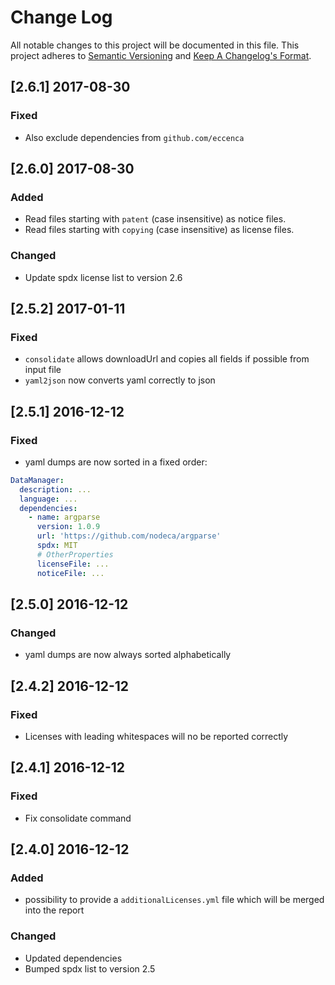# Change Log
All notable changes to this project will be documented in this file.
This project adheres to [Semantic Versioning](http://semver.org/) and [Keep A Changelog's Format](http://keepachangelog.com/).

## [2.6.1] 2017-08-30

### Fixed
- Also exclude dependencies from `github.com/eccenca`

## [2.6.0] 2017-08-30

### Added
- Read files starting with `patent` (case insensitive) as notice files.
- Read files starting with `copying` (case insensitive) as license files.

### Changed
- Update spdx license list to version 2.6

## [2.5.2] 2017-01-11
### Fixed
- `consolidate` allows downloadUrl and copies all fields if possible from input file
- `yaml2json` now converts yaml correctly to json

## [2.5.1] 2016-12-12
### Fixed
- yaml dumps are now sorted in a fixed order:
```yaml
DataManager:
  description: ...
  language: ...
  dependencies:
    - name: argparse
      version: 1.0.9
      url: 'https://github.com/nodeca/argparse'
      spdx: MIT
      # OtherProperties
      licenseFile: ...
      noticeFile: ...
```

## [2.5.0] 2016-12-12
### Changed
- yaml dumps are now always sorted alphabetically

## [2.4.2] 2016-12-12
### Fixed
- Licenses with leading whitespaces will no be reported correctly

## [2.4.1] 2016-12-12
### Fixed
- Fix consolidate command

## [2.4.0] 2016-12-12
### Added
- possibility to provide a `additionalLicenses.yml` file which will be merged into the report

### Changed
- Updated dependencies
- Bumped spdx list to version 2.5

